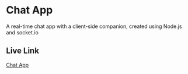 # Chat App

A real-time chat app with a client-side companion, created using Node.js and socket.io

## Live Link
[Chat App](https://shafayet-chat-application.herokuapp.com/)
